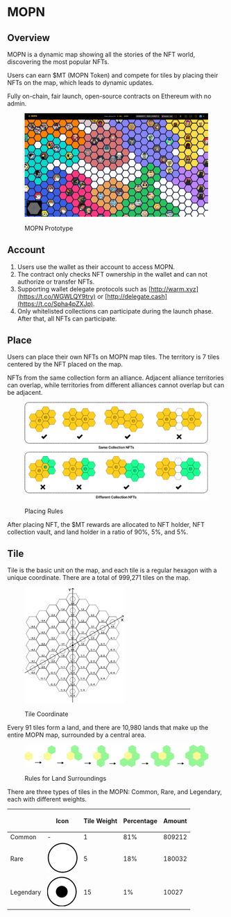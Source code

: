 # MOPN

## Overview

MOPN is a dynamic map showing all the stories of the NFT world, discovering the most popular NFTs.

Users can earn $MT (MOPN Token) and compete for tiles by placing their NFTs on the map, which leads to dynamic updates.

Fully on-chain, fair launch, open-source contracts on Ethereum with no admin.

<figure><img src=".gitbook/assets/Coordinate (4).png" alt=""><figcaption><p>MOPN Prototype</p></figcaption></figure>

## Account

1. Users use the wallet as their account to access MOPN.
2. The contract only checks NFT ownership in the wallet and can not authorize or transfer NFTs.
3. Supporting wallet delegate protocols such as [http://warm.xyz](https://t.co/WGWLQY9try) or [http://delegate.cash](https://t.co/Spha4pZXJp).
4. Only whitelisted collections can participate during the launch phase. After that, all NFTs can participate.

## Place

Users can place their own NFTs on MOPN map tiles. The territory is 7 tiles centered by the NFT placed on the map.

NFTs from the same collection form an alliance. Adjacent alliance territories can overlap, while territories from different alliances cannot overlap but can be adjacent.

<figure><img src=".gitbook/assets/place (3) 1 (1).png" alt=""><figcaption><p>Placing Rules</p></figcaption></figure>

After placing NFT, the $MT rewards are allocated to NFT holder, NFT collection vault, and land holder in a ratio of 90%, 5%, and 5%.

## Tile

Tile is the basic unit on the map, and each tile is a regular hexagon with a unique coordinate. There are a total of 999,271 tiles on the map.

<figure><img src=".gitbook/assets/tiles.png" alt=""><figcaption><p>Tile Coordinate</p></figcaption></figure>

Every 91 tiles form a land, and there are 10,980 lands that make up the entire MOPN map, surrounded by a central area.

<figure><img src=".gitbook/assets/image (1).png" alt=""><figcaption><p>Rules for Land Surroundings</p></figcaption></figure>

There are three types of tiles in the MOPN: Common, Rare, and Legendary, each with different weights.

| <p><br></p> | Icon                                                                                         | Tile Weight | Percentage | Amount |
| ----------- | -------------------------------------------------------------------------------------------- | ----------- | ---------- | ------ |
| Common      | -                                                                                            | 1           | 81%        | 809212 |
| Rare        | <img src=".gitbook/assets/676a4415-8db7-491e-806f-0f0e49f1f7c6.png" alt="" data-size="line"> | 5           | 18%        | 180032 |
| Legendary   | <img src=".gitbook/assets/8c3ace58-f319-4fbd-88e8-e7f6a16db635.png" alt="" data-size="line"> | 15          | 1%         | 10027  |

##

##

##

